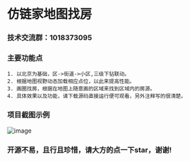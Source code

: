 # 仿链家地图找房

### 技术交流群：1018373095

### 主要功能点
    1. 以北京为基础，区->街道->小区,三级下钻联动。
    2. 根据地图视野动态加载相应点位，以此来提高性能。
    3. 画圈找房，根据在地图上随意画的区域来找到区域内的房源。
    4. 具体效果以及功能，请下载源码直接运行便可观看，另外注释写的很清楚。

### 项目截图示例
![image](https://github.com/ZhuGYao/MapFindingRoom/blob/master/img/demo.gif)

### 开源不易，且行且珍惜，请大方的点一下star，谢谢!

